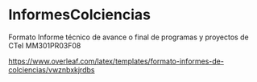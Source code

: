 # InformesColciencias
Formato Informe técnico de avance o final de programas y proyectos de CTeI MM301PR03F08

https://www.overleaf.com/latex/templates/formato-informes-de-colciencias/vwznbxkjrdbs
